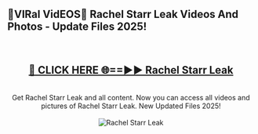 <h2>🔴VIRal VidEOS🔴 Rachel Starr Leak Videos And Photos - Update Files 2025!</h2>
<br>
<div align="center">
<h2><a href="https://virallinks.top/odZfE0" rel="nofollow">🔴 CLICK HERE 🌐==►► Rachel Starr Leak</a></h2>
<br>
Get Rachel Starr Leak and all content. Now you can access all videos and pictures of Rachel Starr Leak. New Updated Files 2025!
<br>
<br>
<a href="https://virallinks.top/odZfE0" rel="nofollow" data-target="animated-image.originalLink"><img src="https://i.imgur.com/dJHk4Zq.gif)" alt="Rachel Starr Leak" style="max-width: 100%; display: inline-block;" data-target="animated-image.originalImage"></a>
</div>
<br>
